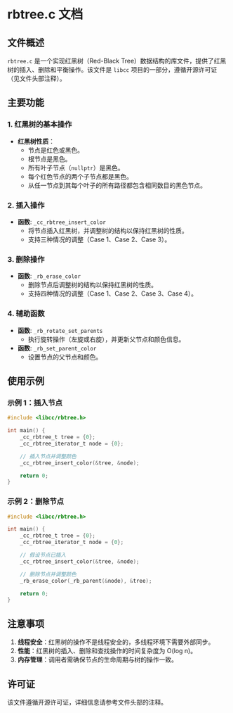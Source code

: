# rbtree.c 文档

## 文件概述
`rbtree.c` 是一个实现红黑树（Red-Black Tree）数据结构的库文件，提供了红黑树的插入、删除和平衡操作。该文件是 `libcc` 项目的一部分，遵循开源许可证（见文件头部注释）。

## 主要功能

### 1. 红黑树的基本操作
- **红黑树性质**：
  - 节点是红色或黑色。
  - 根节点是黑色。
  - 所有叶子节点（`nullptr`）是黑色。
  - 每个红色节点的两个子节点都是黑色。
  - 从任一节点到其每个叶子的所有路径都包含相同数目的黑色节点。

### 2. 插入操作
- **函数**: `_cc_rbtree_insert_color`
  - 将节点插入红黑树，并调整树的结构以保持红黑树的性质。
  - 支持三种情况的调整（Case 1、Case 2、Case 3）。

### 3. 删除操作
- **函数**: `_rb_erase_color`
  - 删除节点后调整树的结构以保持红黑树的性质。
  - 支持四种情况的调整（Case 1、Case 2、Case 3、Case 4）。

### 4. 辅助函数
- **函数**: `_rb_rotate_set_parents`
  - 执行旋转操作（左旋或右旋），并更新父节点和颜色信息。
- **函数**: `_rb_set_parent_color`
  - 设置节点的父节点和颜色。

## 使用示例

### 示例 1：插入节点
```c
#include <libcc/rbtree.h>

int main() {
    _cc_rbtree_t tree = {0};
    _cc_rbtree_iterator_t node = {0};

    // 插入节点并调整颜色
    _cc_rbtree_insert_color(&tree, &node);

    return 0;
}
```

### 示例 2：删除节点
```c
#include <libcc/rbtree.h>

int main() {
    _cc_rbtree_t tree = {0};
    _cc_rbtree_iterator_t node = {0};

    // 假设节点已插入
    _cc_rbtree_insert_color(&tree, &node);

    // 删除节点并调整颜色
    _rb_erase_color(_rb_parent(&node), &tree);

    return 0;
}
```

## 注意事项
1. **线程安全**：红黑树的操作不是线程安全的，多线程环境下需要外部同步。
2. **性能**：红黑树的插入、删除和查找操作的时间复杂度为 O(log n)。
3. **内存管理**：调用者需确保节点的生命周期与树的操作一致。

## 许可证
该文件遵循开源许可证，详细信息请参考文件头部的注释。